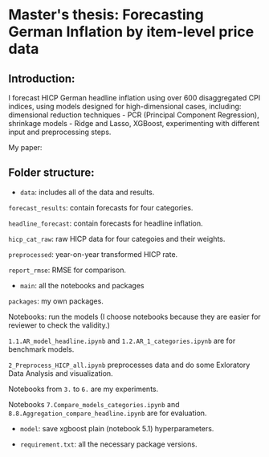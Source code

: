 # Master's thesis: Forecasting German Inflation by item-level price data

## Introduction:
I forecast HICP German headline inflation using over 600 disaggregated CPI indices, using models designed for high-dimensional cases, including: dimensional reduction techniques - PCR (Principal Component Regression), shrinkage models - Ridge and Lasso, XGBoost, experimenting with different input and preprocessing steps.

My paper: 

## Folder structure:
- `data`: includes all of the data and results.

`forecast_results`: contain forecasts for four categories.

`headline_forecast`: contain forecasts for headline inflation.

`hicp_cat_raw`: raw HICP data for four categoies and their weights.

`preprocessed`: year-on-year transformed HICP rate.

`report_rmse`: RMSE for comparison.

- `main`: all the notebooks and packages

`packages`: my own packages.

Notebooks: run the models (I choose notebooks because they are easier for reviewer to check the validity.)

`1.1.AR_model_headline.ipynb` and `1.2.AR_1_categories.ipynb` are for benchmark models.

`2_Preprocess_HICP_all.ipynb` preprocesses data and do some Exloratory Data Analysis and visualization.

Notebooks from `3.` to `6.` are my experiments. 

Notebooks `7.Compare_models_categories.ipynb` and `8.8.Aggregation_compare_headline.ipynb` are for evaluation.

- `model`: save xgboost plain (notebook 5.1) hyperparameters.

- `requirement.txt`: all the necessary package versions.



